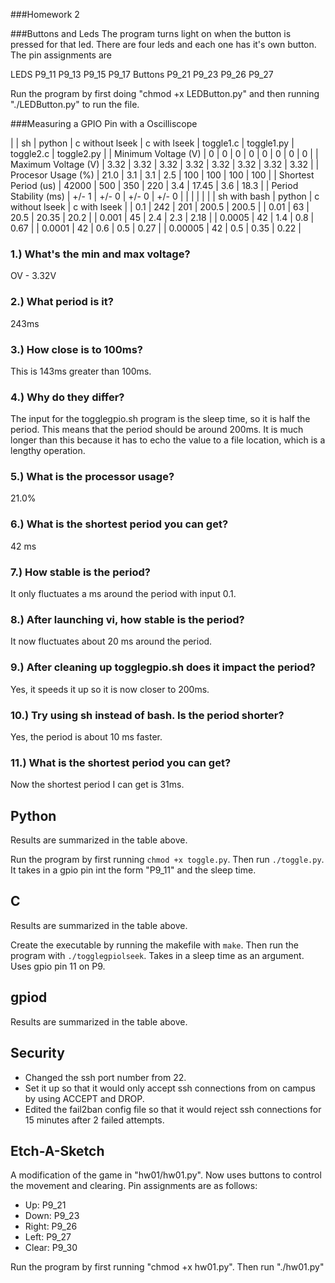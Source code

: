 ###Homework 2

###Buttons and Leds
The program turns light on when the button is pressed for that led. There are four leds and each one has it's own button. The pin assignments are

LEDS
	P9_11
	P9_13
	P9_15
	P9_17
Buttons
	P9_21
	P9_23
	P9_26
	P9_27

Run the program by first doing "chmod +x LEDButton.py" and then running "./LEDButton.py" to run the file.

###Measuring a GPIO Pin with a Oscilliscope

| | sh | python | c without lseek | c with lseek | toggle1.c | toggle1.py | toggle2.c | toggle2.py |
| Minimum Voltage (V) | 0 | 0 | 0 | 0 | 0 | 0 | 0 | 0 |
| Maximum Voltage (V) | 3.32 | 3.32 | 3.32 | 3.32 | 3.32 | 3.32 | 3.32 | 3.32 |
| Procesor Usage (%) | 21.0 | 3.1 | 3.1 | 2.5 | 100 | 100 | 100 | 100 |
| Shortest Period (us) | 42000 | 500 | 350 | 220 | 3.4 | 17.45 | 3.6 | 18.3 |
| Period Stability (ms) | +/- 1 | +/- 0 | +/- 0 | +/- 0 |  |  |  |  |
|  | sh with bash | python | c without lseek | c with lseek |
| 0.1 | 242 | 201 |  200.5 |  200.5 |
| 0.01 | 63 | 20.5 | 20.35 | 20.2 |
| 0.001 | 45 | 2.4 | 2.3 | 2.18 |
| 0.0005 | 42 | 1.4 | 0.8 | 0.67 |
| 0.0001 | 42 | 0.6 | 0.5 | 0.27 |
| 0.00005 | 42 | 0.5 | 0.35 | 0.22 | 

### 1.) What's the min and max voltage?

OV - 3.32V

### 2.) What period is it?

243ms

### 3.) How close is to 100ms?

This is 143ms greater than 100ms.

### 4.) Why do they differ?

The input for the togglegpio.sh program is the sleep time, so it is half the period. 
This means that the period should be around 200ms. It is much longer than this because 
it has to echo the value to a file location, which is a lengthy operation.

### 5.) What is the processor usage?

21.0%

### 6.) What is the shortest period you can get?

42 ms

### 7.) How stable is the period?

It only fluctuates a ms around the period with input 0.1.

### 8.) After launching vi, how stable is the period?

It now fluctuates about 20 ms around the period.

### 9.) After cleaning up togglegpio.sh does it impact the period?

Yes, it speeds it up so it is now closer to 200ms.

### 10.) Try using sh instead of bash. Is the period shorter?

Yes, the period is about 10 ms faster.

### 11.) What is the shortest period you can get?

Now the shortest period I can get is 31ms.

## Python

Results are summarized in the table above.

Run the program by first running `chmod +x toggle.py`. Then run `./toggle.py`. It takes in a gpio pin int the form "P9_11" and the sleep time.

## C

Results are summarized in the table above.

Create the executable by running the makefile with `make`. Then run the program with `./togglegpiolseek`. Takes in a sleep time as an argument.
Uses gpio pin 11 on P9.

## gpiod

Results are summarized in the table above.

## Security

* Changed the ssh port number from 22.
* Set it up so that it would only accept ssh connections from on campus by using ACCEPT and DROP.
* Edited the fail2ban config file so that it would reject ssh connections for 15 minutes after 2 failed attempts.

## Etch-A-Sketch

A modification of the game in "hw01/hw01.py". Now uses buttons to control the movement and clearing. Pin assignments are as follows:
* Up: P9_21
* Down: P9_23
* Right: P9_26
* Left: P9_27
* Clear: P9_30

Run the program by first running "chmod +x hw01.py". Then run "./hw01.py"
